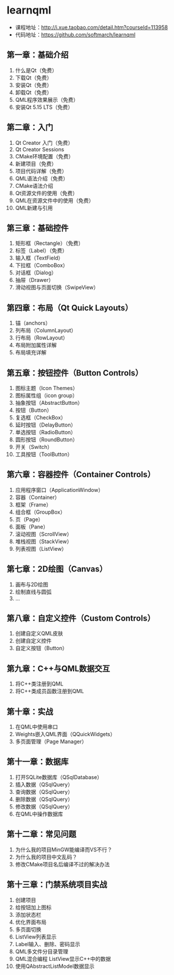 # learnqml

* 课程地址：http://i.xue.taobao.com/detail.htm?courseId=113958
* 代码地址：https://github.com/softmarch/learnqml

## 第一章：基础介绍

1. 什么是Qt（免费）
2. 下载Qt（免费）
3. 安装Qt（免费）
4. 卸载Qt（免费）
5. QML程序效果展示（免费）
6. 安装Qt 5.15 LTS（免费）

## 第二章：入门

1. Qt Creator 入门（免费）
2. Qt Creator Sessions
3. CMake环境配置（免费）
4. 新建项目（免费）
5. 项目代码详解（免费）
6. QML语法介绍（免费）
7. CMake语法介绍
8. Qt资源文件的使用（免费）
9. QML在资源文件中的使用（免费）
10. QML新建与引用

## 第三章：基础控件

1. 矩形框（Rectangle）（免费）
2. 标签（Label）（免费）
3. 输入框（TextField）
4. 下拉框（ComboBox）
5. 对话框（Dialog）
6. 抽屉（Drawer）
7. 滑动视图与页面切换（SwipeView）

## 第四章：布局（Qt Quick Layouts）

1. 锚（anchors）
2. 列布局（ColumnLayout）
3. 行布局（RowLayout）
4. 布局附加属性详解
5. 布局填充详解

## 第五章：按钮控件（Button Controls）

1. 图标主题（Icon Themes）
2. 图标属性组（icon group）
3. 抽象按钮（AbstractButton）
4. 按钮（Button）
5. 复选框（CheckBox）
6. 延时按钮（DelayButton）
7. 单选按钮（RadioButton）
8. 圆形按钮（RoundButton）
9. 开关（Switch）
10. 工具按钮（ToolButton）

## 第六章：容器控件（Container Controls）

1. 应用程序窗口（ApplicationWindow）
2. 容器（Container）
3. 框架（Frame）
4. 组合框（GroupBox）
5. 页（Page）
6. 面板（Pane）
7. 滚动视图（ScrollView）
8. 堆栈视图（StackView）
9. 列表视图（ListView）

## 第七章：2D绘图（Canvas）

1. 画布与2D绘图
2. 绘制直线与圆弧
3. ...

## 第八章：自定义控件（Custom Controls）

1. 创建自定义QML皮肤
2. 创建自定义控件
3. 自定义按钮（Button）

## 第九章：C++与QML数据交互

1. 将C++类注册到QML
2. 将C++类成员函数注册到QML

## 第十章：实战

1. 在QML中使用串口
2. Weights嵌入QML界面（QQuickWidgets）
3. 多页面管理（Page Manager）

## 第十一章：数据库

1. 打开SQLite数据库（QSqlDatabase）
2. 插入数据（QSqlQuery）
3. 查询数据（QSqlQuery）
4. 删除数据（QSqlQuery）
5. 修改数据（QSqlQuery）
6. 在QML中操作数据库

## 第十二章：常见问题

1. 为什么我的项目MinGW能编译而VS不行？
2. 为什么我的项目中文乱码？
3. 修改CMake项目名后编译不过的解决办法

## 第十三章：门禁系统项目实战

1. 创建项目
2. 给按钮加上图标
3. 添加状态栏
4. 优化界面布局
5. 多页面切换
6. ListView列表显示
7. Label输入、删除、密码显示
8. QML多文件分目录管理
9. QML混合编程 ListView显示C++中的数据
10. 使用QAbstractListModel数据显示
